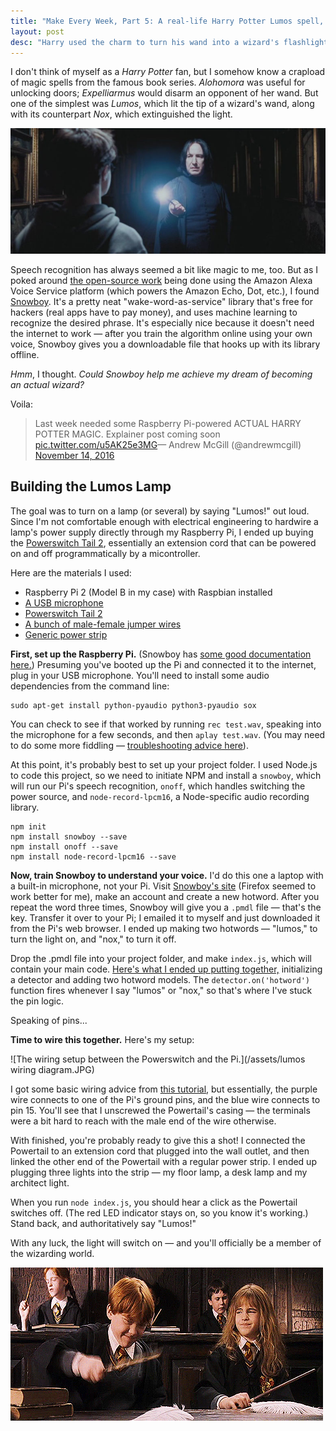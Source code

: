 ```yaml
---
title: "Make Every Week, Part 5: A real-life Harry Potter Lumos spell, using speech recognition"
layout: post
desc: "Harry used the charm to turn his wand into a wizard's flashlight. Voice recognition software can do the same for muggles."
---
```


I don't think of myself as a _Harry Potter_ fan, but I somehow know a crapload of magic spells from the famous book series. _Alohomora_ was useful for unlocking doors; _Expelliarmus_ would disarm an opponent of her wand. But one of the simplest was _Lumos_, which lit the tip of a wizard's wand, along with its counterpart _Nox_, which extinguished the light. 

![Severus Snape uses the Lumos spell.](/assets/lumos_harry_potter.jpg)

Speech recognition has always seemed a bit like magic to me, too. But as I poked around [the open-source work](https://github.com/alexa/alexa-avs-sample-app) being done using the Amazon Alexa Voice Service platform (which powers the Amazon Echo, Dot, etc.), I found [Snowboy](https://github.com/Kitt-AI/snowboy). It's a pretty neat "wake-word-as-service" library that's free for hackers (real apps have to pay money), and uses machine learning to recognize the desired phrase. It's especially nice because it doesn't need the internet to work — after you train the algorithm online using your own voice, Snowboy gives you a downloadable file that hooks up with its library offline.

_Hmm_, I thought. _Could Snowboy help me achieve my dream of becoming an actual wizard?_

Voila: 

<blockquote class="twitter-tweet" data-lang="en"><p lang="en" dir="ltr">Last week needed some Raspberry Pi-powered ACTUAL HARRY POTTER MAGIC. Explainer post coming soon <a href="https://t.co/u5AK25e3MG">pic.twitter.com/u5AK25e3MG</a>&mdash; Andrew McGill (@andrewmcgill) <a href="https://twitter.com/andrewmcgill/status/798237324043816965">November 14, 2016</a></p></blockquote>
<script async src="//platform.twitter.com/widgets.js" charset="utf-8"></script>

Building the Lumos Lamp
-------
The goal was to turn on a lamp (or several) by saying "Lumos!" out loud. Since I'm not comfortable enough with electrical engineering to hardwire a lamp's power supply directly through my Raspberry Pi, I ended up buying the [Powerswitch Tail 2](https://www.adafruit.com/product/268), essentially an extension cord that can be powered on and off programmatically by a micontroller.

Here are the materials I used:

- Raspberry Pi 2 (Model B in my case) with Raspbian installed
- [A USB microphone](https://www.amazon.com/gp/product/B00IR8R7WQ/ref=oh_aui_detailpage_o01_s00?ie=UTF8&psc=1)
- [Powerswitch Tail 2](https://www.adafruit.com/product/268)
- [A bunch of male-female jumper wires](https://www.adafruit.com/products/826)
- [Generic power strip](https://www.amazon.com/AmazonBasics-6-Outlet-Surge-Protector-2-Pack/dp/B014EKQ5AA/ref=zg_bs_10967801_1?_encoding=UTF8&psc=1&refRID=G27MRDKAWFC2Q66CR6H0)

**First, set up the Raspberry Pi.** (Snowboy has [some good documentation here.](http://docs.kitt.ai/snowboy/#quick-start)) Presuming you've booted up the Pi and connected it to the internet, plug in your USB microphone. You'll need to install some audio dependencies from the command line: 

```
sudo apt-get install python-pyaudio python3-pyaudio sox
```

 You can check to see if that worked by running `rec test.wav`, speaking into the microphone for a few seconds, and then `aplay test.wav`. (You may need to do some more fiddling — [troubleshooting advice here](http://docs.kitt.ai/snowboy/#running-on-pi)).

At this point, it's probably best to set up your project folder. I used Node.js to code this project, so we need to initiate NPM and install a `snowboy`, which will run our Pi's speech recognition, `onoff`, which handles switching the power source, and `node-record-lpcm16`, a Node-specific audio recording library.

```
npm init
npm install snowboy --save
npm install onoff --save
npm install node-record-lpcm16 --save
```

**Now, train Snowboy to understand your voice.** I'd do this one a laptop with a built-in microphone, not your Pi. Visit [Snowboy's site](https://snowboy.kitt.ai/) (Firefox seemed to work better for me), make an account and create a new hotword. After you repeat the word three times, Snowboy will give you a `.pmdl` file — that's the key. Transfer it over to your Pi; I emailed it to myself and just downloaded it from the Pi's web browser. I ended up making two hotwords — "lumos," to turn the light on, and "nox," to turn it off.

Drop the .pmdl file into your project folder, and make `index.js`, which will contain your main code. [Here's what I ended up putting together,](https://gist.github.com/arm5077/ef498a7e31e4d799431d5ce734898907) initializing a detector and adding two hotword models. The `detector.on('hotword')` function fires whenever I say "lumos" or "nox," so that's where I've stuck the pin logic.

Speaking of pins...

**Time to wire this together.** Here's my setup: 

![The wiring setup between the Powerswitch and the Pi.](/assets/lumos wiring diagram.JPG)

I got some basic wiring advice from [this tutorial](https://learn.adafruit.com/adafruits-raspberry-pi-lesson-13-power-control/overview), but essentially, the purple wire connects to one of the Pi's ground pins, and the blue wire connects to pin 15. You'll see that I unscrewed the Powertail's casing — the terminals were a bit hard to reach with the male end of the wire otherwise.

With finished, you're probably ready to give this a shot! I connected the Powertail to an extension cord that plugged into the wall outlet, and then linked the other end of the Powertail with a regular power strip. I ended up plugging three lights into the strip — my floor lamp, a desk lamp and my architect light. 

When you run `node index.js`, you should hear a click as the Powertail switches off. (The red LED indicator stays on, so you know it's working.) Stand back, and authoritatively say "Lumos!" 

With any luck, the light will switch on — and you'll officially be a member of the wizarding world.  

![Ron Weasley failing at being a wizard.](/assets/ron_fail.gif)